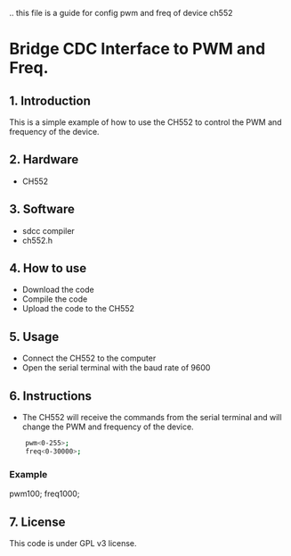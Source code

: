 .. this file is a guide for config pwm and freq of device ch552  


# Bridge CDC Interface to PWM and Freq. 

## 1. Introduction

This is a simple example of how to use the CH552 to control the PWM and frequency of the device.

## 2. Hardware

- CH552

## 3. Software

- sdcc compiler
- ch552.h

## 4. How to use

- Download the code
- Compile the code
- Upload the code to the CH552

## 5. Usage 

- Connect the CH552 to the computer
- Open the serial terminal with the baud rate of 9600

## 6. Instructions

- The CH552 will receive the commands from the serial terminal and will change the PWM and frequency of the device.

```bash
    pwm<0-255>;
    freq<0-30000>;
```
### Example

pwm100;
freq1000;

## 7. License

This code is under GPL v3 license.

